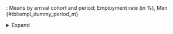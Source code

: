 <div class="tabledetails">

|     |
| --- |
: Means by arrival cohort and period: Employment rate (in %), Men {#tbl:empl_dummy_period_m}

<details>
<summary>
Expand
</summary>
<div class="tabwrap">
<table class="scientific medleftstub">
<tr> <td style='text-align: left'></td><td colspan=7 style='text-align:center'><strong>Arrival cohort</strong></td></tr>
<tr> <td style='text-align: left'></td> <td style='text-align: right'><strong>Germans</strong></td> <td style='text-align: right'><strong>1964-73</strong></td> <td style='text-align: right'><strong>1974-83</strong></td> <td style='text-align: right'><strong>1984-93</strong></td> <td style='text-align: right'><strong>1994-03</strong></td> <td style='text-align: right'><strong>2004-10</strong></td> <td style='text-align: right'><strong>Total</strong></td></tr>
<tr> <td style='text-align: left'></td> <td style='text-align: right'>Mean</td> <td style='text-align: right'>Mean</td> <td style='text-align: right'>Mean</td> <td style='text-align: right'>Mean</td> <td style='text-align: right'>Mean</td> <td style='text-align: right'>Mean</td> <td style='text-align: right'>Mean</td></tr>
<tr> <td style='text-align: left'>1976</td> <td style='text-align: right'>94.43</td> <td style='text-align: right'>93.88</td> <td style='text-align: right'></td> <td style='text-align: right'></td> <td style='text-align: right'></td> <td style='text-align: right'></td> <td style='text-align: right'>94.15</td></tr>
<tr> <td style='text-align: left'>1978</td> <td style='text-align: right'>94.71</td> <td style='text-align: right'>94.95</td> <td style='text-align: right'></td> <td style='text-align: right'></td> <td style='text-align: right'></td> <td style='text-align: right'></td> <td style='text-align: right'>94.83</td></tr>
<tr> <td style='text-align: left'>1980</td> <td style='text-align: right'>94.91</td> <td style='text-align: right'>96.06</td> <td style='text-align: right'></td> <td style='text-align: right'></td> <td style='text-align: right'></td> <td style='text-align: right'></td> <td style='text-align: right'>95.49</td></tr>
<tr> <td style='text-align: left'>1982</td> <td style='text-align: right'>92.96</td> <td style='text-align: right'>90.99</td> <td style='text-align: right'></td> <td style='text-align: right'></td> <td style='text-align: right'></td> <td style='text-align: right'></td> <td style='text-align: right'>91.97</td></tr>
<tr> <td style='text-align: left'>1985</td> <td style='text-align: right'>90.80</td> <td style='text-align: right'>89.61</td> <td style='text-align: right'>76.54</td> <td style='text-align: right'></td> <td style='text-align: right'></td> <td style='text-align: right'></td> <td style='text-align: right'>85.65</td></tr>
<tr> <td style='text-align: left'>1987</td> <td style='text-align: right'>89.80</td> <td style='text-align: right'>89.14</td> <td style='text-align: right'>80.31</td> <td style='text-align: right'></td> <td style='text-align: right'></td> <td style='text-align: right'></td> <td style='text-align: right'>86.42</td></tr>
<tr> <td style='text-align: left'>1989</td> <td style='text-align: right'>90.60</td> <td style='text-align: right'>90.18</td> <td style='text-align: right'>82.74</td> <td style='text-align: right'></td> <td style='text-align: right'></td> <td style='text-align: right'></td> <td style='text-align: right'>87.84</td></tr>
<tr> <td style='text-align: left'>1991</td> <td style='text-align: right'>91.66</td> <td style='text-align: right'>89.93</td> <td style='text-align: right'>87.73</td> <td style='text-align: right'></td> <td style='text-align: right'></td> <td style='text-align: right'></td> <td style='text-align: right'>89.77</td></tr>
<tr> <td style='text-align: left'>1993</td> <td style='text-align: right'>90.15</td> <td style='text-align: right'>85.80</td> <td style='text-align: right'>82.48</td> <td style='text-align: right'></td> <td style='text-align: right'></td> <td style='text-align: right'></td> <td style='text-align: right'>86.14</td></tr>
<tr> <td style='text-align: left'>1995</td> <td style='text-align: right'>89.39</td> <td style='text-align: right'>79.00</td> <td style='text-align: right'>82.84</td> <td style='text-align: right'>71.30</td> <td style='text-align: right'></td> <td style='text-align: right'></td> <td style='text-align: right'>80.63</td></tr>
<tr> <td style='text-align: left'>1996</td> <td style='text-align: right'>88.78</td> <td style='text-align: right'>76.57</td> <td style='text-align: right'>81.99</td> <td style='text-align: right'>69.60</td> <td style='text-align: right'></td> <td style='text-align: right'></td> <td style='text-align: right'>79.24</td></tr>
<tr> <td style='text-align: left'>1997</td> <td style='text-align: right'>88.46</td> <td style='text-align: right'>77.04</td> <td style='text-align: right'>81.54</td> <td style='text-align: right'>69.63</td> <td style='text-align: right'></td> <td style='text-align: right'></td> <td style='text-align: right'>79.17</td></tr>
<tr> <td style='text-align: left'>1998</td> <td style='text-align: right'>89.04</td> <td style='text-align: right'>75.96</td> <td style='text-align: right'>82.78</td> <td style='text-align: right'>73.93</td> <td style='text-align: right'></td> <td style='text-align: right'></td> <td style='text-align: right'>80.42</td></tr>
<tr> <td style='text-align: left'>1999</td> <td style='text-align: right'>89.62</td> <td style='text-align: right'>76.40</td> <td style='text-align: right'>78.43</td> <td style='text-align: right'>76.81</td> <td style='text-align: right'></td> <td style='text-align: right'></td> <td style='text-align: right'>80.32</td></tr>
<tr> <td style='text-align: left'>2000</td> <td style='text-align: right'>90.23</td> <td style='text-align: right'>76.23</td> <td style='text-align: right'>82.44</td> <td style='text-align: right'>81.11</td> <td style='text-align: right'></td> <td style='text-align: right'></td> <td style='text-align: right'>82.50</td></tr>
<tr> <td style='text-align: left'>2001</td> <td style='text-align: right'>89.97</td> <td style='text-align: right'>76.32</td> <td style='text-align: right'>83.00</td> <td style='text-align: right'>81.56</td> <td style='text-align: right'></td> <td style='text-align: right'></td> <td style='text-align: right'>82.71</td></tr>
<tr> <td style='text-align: left'>2002</td> <td style='text-align: right'>88.84</td> <td style='text-align: right'>75.51</td> <td style='text-align: right'>80.60</td> <td style='text-align: right'>79.76</td> <td style='text-align: right'></td> <td style='text-align: right'></td> <td style='text-align: right'>81.18</td></tr>
<tr> <td style='text-align: left'>2003</td> <td style='text-align: right'>87.85</td> <td style='text-align: right'>74.24</td> <td style='text-align: right'>78.86</td> <td style='text-align: right'>77.72</td> <td style='text-align: right'></td> <td style='text-align: right'></td> <td style='text-align: right'>79.67</td></tr>
<tr> <td style='text-align: left'>2004</td> <td style='text-align: right'>86.91</td> <td style='text-align: right'></td> <td style='text-align: right'>75.72</td> <td style='text-align: right'>75.37</td> <td style='text-align: right'>67.29</td> <td style='text-align: right'></td> <td style='text-align: right'>76.32</td></tr>
<tr> <td style='text-align: left'>2005</td> <td style='text-align: right'>87.13</td> <td style='text-align: right'></td> <td style='text-align: right'>77.11</td> <td style='text-align: right'>75.44</td> <td style='text-align: right'>69.08</td> <td style='text-align: right'></td> <td style='text-align: right'>77.19</td></tr>
<tr> <td style='text-align: left'>2006</td> <td style='text-align: right'>87.94</td> <td style='text-align: right'></td> <td style='text-align: right'>77.29</td> <td style='text-align: right'>77.40</td> <td style='text-align: right'>70.73</td> <td style='text-align: right'></td> <td style='text-align: right'>78.34</td></tr>
<tr> <td style='text-align: left'>2007</td> <td style='text-align: right'>89.22</td> <td style='text-align: right'></td> <td style='text-align: right'>78.55</td> <td style='text-align: right'>77.89</td> <td style='text-align: right'>74.23</td> <td style='text-align: right'></td> <td style='text-align: right'>79.97</td></tr>
<tr> <td style='text-align: left'>2008</td> <td style='text-align: right'>89.64</td> <td style='text-align: right'></td> <td style='text-align: right'>75.80</td> <td style='text-align: right'>79.42</td> <td style='text-align: right'>76.75</td> <td style='text-align: right'></td> <td style='text-align: right'>80.41</td></tr>
<tr> <td style='text-align: left'>2009</td> <td style='text-align: right'>88.73</td> <td style='text-align: right'></td> <td style='text-align: right'>76.96</td> <td style='text-align: right'>79.56</td> <td style='text-align: right'>77.34</td> <td style='text-align: right'></td> <td style='text-align: right'>80.65</td></tr>
<tr> <td style='text-align: left'>2010</td> <td style='text-align: right'>88.79</td> <td style='text-align: right'></td> <td style='text-align: right'>76.06</td> <td style='text-align: right'>79.76</td> <td style='text-align: right'>77.76</td> <td style='text-align: right'></td> <td style='text-align: right'>80.59</td></tr>
<tr> <td style='text-align: left'>2011</td> <td style='text-align: right'>89.68</td> <td style='text-align: right'></td> <td style='text-align: right'>77.79</td> <td style='text-align: right'>81.21</td> <td style='text-align: right'>82.57</td> <td style='text-align: right'>81.33</td> <td style='text-align: right'>82.52</td></tr>
<tr> <td style='text-align: left'>2012</td> <td style='text-align: right'>90.12</td> <td style='text-align: right'></td> <td style='text-align: right'>75.00</td> <td style='text-align: right'>80.35</td> <td style='text-align: right'>84.75</td> <td style='text-align: right'>83.01</td> <td style='text-align: right'>82.65</td></tr>
<tr> <td style='text-align: left'>2013</td> <td style='text-align: right'>89.75</td> <td style='text-align: right'></td> <td style='text-align: right'>74.89</td> <td style='text-align: right'>81.32</td> <td style='text-align: right'>83.39</td> <td style='text-align: right'>81.04</td> <td style='text-align: right'>82.08</td></tr>
<tr> <td style='text-align: left'>2014</td> <td style='text-align: right'>89.63</td> <td style='text-align: right'></td> <td style='text-align: right'></td> <td style='text-align: right'>80.58</td> <td style='text-align: right'>82.60</td> <td style='text-align: right'>82.25</td> <td style='text-align: right'>83.77</td></tr>
<tr> <td style='text-align: left'>2015</td> <td style='text-align: right'>89.94</td> <td style='text-align: right'></td> <td style='text-align: right'></td> <td style='text-align: right'>80.20</td> <td style='text-align: right'>85.67</td> <td style='text-align: right'>83.69</td> <td style='text-align: right'>84.87</td></tr>
<tr> <td style='text-align: left'>Total</td> <td style='text-align: right'>89.99</td> <td style='text-align: right'>83.77</td> <td style='text-align: right'>79.48</td> <td style='text-align: right'>77.62</td> <td style='text-align: right'>77.68</td> <td style='text-align: right'>82.26</td> <td style='text-align: right'>82.62</td></tr>
</table>
</div>
</details>
</div>
